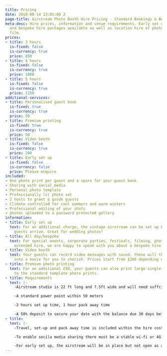 ```yaml
---
title: Pricing
date: 2018-08-14 13:01:00 Z
page-title: Airstream Photo Booth Hire Pricing - Standard Bookings & Bespoke Packages
meta-desc: Hire prices, information and venue requirements. Early set up, all day
  and bespoke hire packages available as well as location hire of photography and
  film.
prices:
- title: 3 hours
  is-fixed: false
  is-currency: true
  price: 850
- title: 4 hours
  is-fixed: false
  is-currency: true
  price: 1000
- title: 5 hours
  is-fixed: false
  is-currency: true
  price: 1150
additional-services:
- title: Personalised guest book
  is-fixed: true
  is-currency: true
  price: 50
- title: Premium printing
  is-fixed: true
  is-currency: true
  price: 50
- title: Video booth
  is-fixed: false
  is-currency: true
  price: 200
- title: Early set up
  is-fixed: false
  is-currency: false
  price: Please enquire
included:
- One photo print per guest and a spare for your guest book
- Sharing with social media
- Personal photo template
- Professionally lit photo set
- 2 hosts to greet & guide guests
- Climate controlled for cool summers and warm winters
- Professional editing of your shots
- photos uploaded to a password protected gallery
information:
- title: Early set up
  text: For an additional charge, the vintage airstream can be set up before your
    guests arrive. Great for wedding photos!
- title: All day/bespoke
  text: For special events, corporate parties, festivals, filming, photo shoots and
    extended hire, we are happy to speak with you about a bespoke hire package.
- title: Video booth
  text: Your guests can record video messages with sound, these will then be edited
    into a movie for you to cherish. Prices start from £200 depending on event duration.
- title: Premium photo printing
  text: For an additional £50, your guests can also print large single photos in addition
    to the standard template photo prints.
- title: Requirements
  text: |-
    -Airstream studio is 22 ft long and 7.5ft wide and will need suffcient access and a relatively at area to set up.

    -A standard power point within 50 meters

    -2 hours set up time, 1 hour pack away time

    -A 50% deposit to secure your date with the balance due 30 days before your event
- title: 
  text: |-
    -Travel, set-up and pack away time is included within the hire cost

    -To enable socila media sharing there must be a stable wi-fi or 4G connection. If this is not available uploads will be queued until a signal is available

    -For early set up, the airstream will be in place but not open as a photo booth until the agreed hire time
---
```


